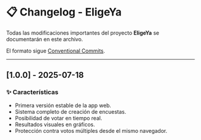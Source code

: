 # 📋 Changelog - EligeYa

Todas las modificaciones importantes del proyecto **EligeYa** se documentarán en este archivo.

El formato sigue [Conventional Commits](https://www.conventionalcommits.org/en/v1.0.0/).

---

## [1.0.0] - 2025-07-18
### ✨ Características
- Primera versión estable de la app web.
- Sistema completo de creación de encuestas.
- Posibilidad de votar en tiempo real.
- Resultados visuales en gráficos.
- Protección contra votos múltiples desde el mismo navegador.
